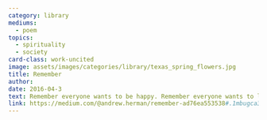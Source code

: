 ```yaml
---
category: library
mediums:
  - poem
topics:
  - spirituality
  - society
card-class: work-uncited
image: assets/images/categories/library/texas_spring_flowers.jpg
title: Remember
author:
date: 2016-04-3
text: Remember everyone wants to be happy. Remember everyone wants to live a life of meaning and purpose. Remember you are only one person. Remember your greatest strength is love.
link: https://medium.com/@andrew.herman/remember-ad76ea553538#.1mbugca3k
---
```

